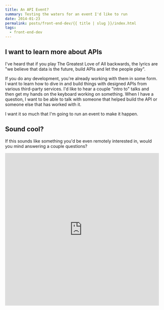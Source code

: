 ```yaml
---
title: An API Event?
summary: Testing the waters for an event I'd like to run
date: 2014-01-23
permalink: posts/front-end-dev/{{ title | slug }}/index.html
tags:
  - front-end-dev
---
```


<div class="container">

## I want to learn more about APIs

I've heard that if you play The Greatest Love of All backwards, the lyrics are "we believe that data is the future, build APIs and let the people play".

If you do any development, you're already working with them in some form. I want to learn how to dive in and build things with designed APIs from various third-party services. I'd like to hear a couple "intro to" talks and then get my hands on the keyboard working on something. When I have a question, I want to be able to talk with someone that helped build the API or someone else that has worked with it.

I want it so much that I'm going to run an event to make it happen.

## Sound cool?

If this sounds like something you'd be even remotely interested in, would you mind answering a couple questions?

<div class="typeform-widget" data-url="https://dandenney.typeform.com/to/Kj3vxs" data-text="APIapalooza" style="width:100%;height:500px;">

<div class="css-1o3fej e12baen60">

<div class="css-1umyrzx e12baen61"><iframe width="100%" height="100%" frameborder="0" src="https://dandenney.typeform.com/to/Kj3vxs?typeform-embed=embed-widget" data-qa="iframe" style="border: 0px;"></iframe></div>

</div>

</div>

<script>(function(){var qs,js,q,s,d=document,gi=d.getElementById,ce=d.createElement,gt=d.getElementsByTagName,id='typef_orm',b='https://s3-eu-west-1.amazonaws.com/share.typeform.com/';if(!gi.call(d,id)){js=ce.call(d,'script');js.id=id;js.src=b+'widget.js';q=gt.call(d,'script')[0];q.parentNode.insertBefore(js,q)}})()</script></div>
